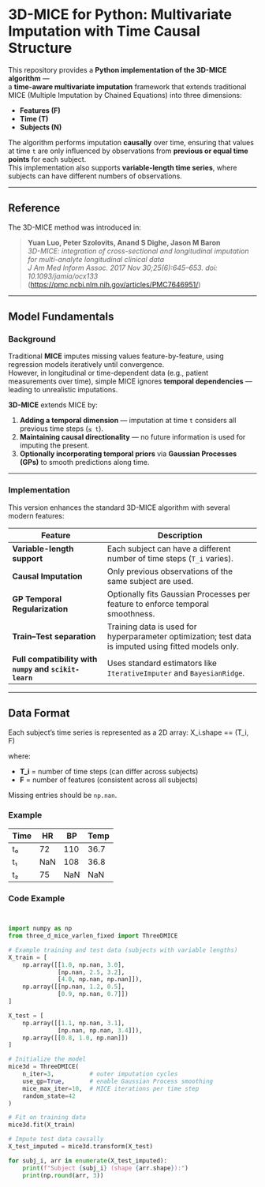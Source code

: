 # 3D-MICE for Python: Multivariate Imputation with Time Causal Structure

This repository provides a **Python implementation of the 3D-MICE algorithm** —  
a **time-aware multivariate imputation** framework that extends traditional MICE (Multiple Imputation by Chained Equations) into three dimensions:
- **Features (F)**
- **Time (T)**
- **Subjects (N)**

The algorithm performs imputation **causally** over time, ensuring that values at time `t` are only influenced by observations from **previous or equal time points** for each subject.  
This implementation also supports **variable-length time series**, where subjects can have different numbers of observations.

---

## Reference

The 3D-MICE method was introduced in:

> **Yuan Luo, Peter Szolovits, Anand S Dighe, Jason M Baron**  
> *3D-MICE: integration of cross-sectional and longitudinal imputation for multi-analyte longitudinal clinical data*  
> *J Am Med Inform Assoc. 2017 Nov 30;25(6):645–653. doi: 10.1093/jamia/ocx133*
> (https://pmc.ncbi.nlm.nih.gov/articles/PMC7646951/)

---

## Model Fundamentals

### Background

Traditional **MICE** imputes missing values feature-by-feature, using regression models iteratively until convergence.  
However, in longitudinal or time-dependent data (e.g., patient measurements over time), simple MICE ignores **temporal dependencies** — leading to unrealistic imputations.

**3D-MICE** extends MICE by:

1. **Adding a temporal dimension** — imputation at time `t` considers all previous time steps (`≤ t`).
2. **Maintaining causal directionality** — no future information is used for imputing the present.
3. **Optionally incorporating temporal priors** via **Gaussian Processes (GPs)** to smooth predictions along time.

---

### Implementation

This version enhances the standard 3D-MICE algorithm with several modern features:

| Feature | Description |
|----------|--------------|
| **Variable-length support** | Each subject can have a different number of time steps (`T_i` varies). |
| **Causal Imputation** | Only previous observations of the same subject are used. |
| **GP Temporal Regularization** | Optionally fits Gaussian Processes per feature to enforce temporal smoothness. |
| **Train–Test separation** | Training data is used for hyperparameter optimization; test data is imputed using fitted models only. |
| **Full compatibility with `numpy` and `scikit-learn`** | Uses standard estimators like `IterativeImputer` and `BayesianRidge`. |

---

## Data Format

Each subject’s time series is represented as a 2D array:
X_i.shape == (T_i, F)


where:
- **T_i** = number of time steps (can differ across subjects)
- **F** = number of features (consistent across all subjects)

Missing entries should be `np.nan`.

### Example

| Time | HR | BP | Temp |
|------|----|----|------|
| t₀ | 72 | 110 | 36.7 |
| t₁ | NaN | 108 | 36.8 |
| t₂ | 75 | NaN | NaN |


### Code Example

```python


import numpy as np
from three_d_mice_varlen_fixed import ThreeDMICE

# Example training and test data (subjects with variable lengths)
X_train = [
    np.array([[1.0, np.nan, 3.0],
              [np.nan, 2.5, 3.2],
              [4.0, np.nan, np.nan]]),
    np.array([[np.nan, 1.2, 0.5],
              [0.9, np.nan, 0.7]])
]

X_test = [
    np.array([[1.1, np.nan, 3.1],
              [np.nan, np.nan, 3.4]]),
    np.array([[0.8, 1.0, np.nan]])
]

# Initialize the model
mice3d = ThreeDMICE(
    n_iter=3,          # outer imputation cycles
    use_gp=True,       # enable Gaussian Process smoothing
    mice_max_iter=10,  # MICE iterations per time step
    random_state=42
)

# Fit on training data
mice3d.fit(X_train)

# Impute test data causally
X_test_imputed = mice3d.transform(X_test)

for subj_i, arr in enumerate(X_test_imputed):
    print(f"Subject {subj_i} (shape {arr.shape}):")
    print(np.round(arr, 3))
